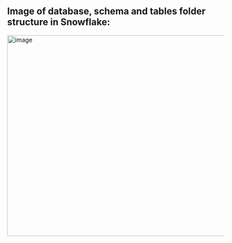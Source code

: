 ## Image of database, schema and tables folder structure in Snowflake: 

<img width="953" height="464" alt="image" src="https://github.com/user-attachments/assets/7dd0ea93-4b49-4af0-949a-2566c9479e21" />
